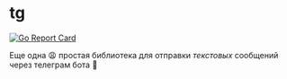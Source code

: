 # tg

[![Go Report Card](https://goreportcard.com/badge/github.com/a-kataev/tg)](https://goreportcard.com/report/github.com/a-kataev/tg)

Еще одна 😩 простая библиотека для отправки *текстовых* сообщений через телеграм бота 🧐

